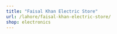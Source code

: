 ```yaml
---
title: "Faisal Khan Electric Store"
url: /lahore/faisal-khan-electric-store/
shop: electronics
---
```


